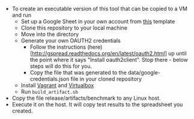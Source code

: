 * To create an executable version of this tool that can be copied to a VM and run
    * Set up a Google Sheet in your own account from [this](https://docs.google.com/spreadsheets/d1unqPOfrN1RiwGW6Od_4-mRBRyY9bGI1riMg_nJB1P1I/edit?usp=sharing) template
    * Clone this repository to your local machine
    * Move into the directory
    * Generate your own OAUTH2 credentials
        * Follow the instructions (here)[http://gspread.readthedocs.org/en/latest/oauth2.html] up until the point where it says "Install oauth2client". Stop there - below steps will do this for you.
        * Copy the file that was generated to the data/google-credentials.json file in your cloned repository
    * Install [Vagrant](http://www.vagrantup.com) and [Virtualbox](https://www.virtualbox.org/wiki/Downloads)
    * Run ```build_artifact.sh```
* Copy the file release/artifacts/benchmark to any Linux host.
* Execute it on the host. It will copy test results to the spreadsheet you created.
  

